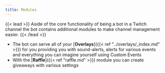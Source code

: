```yaml
---
title: Modules
---
```


{{< lead >}}
Aside of the core functionality of being a bot in a Twitch channel the bot contains additional modules to make channel management easier.
{{< /lead >}}

- The bot can serve all of your [**Overlays**]({{< ref "../overlays/_index.md" >}}) for you providing you with sound-alerts, alerts for various events and everything you can imagine yourself using Custom Events
- With the [**Raffle**]({{< ref "raffle.md" >}}) module you can create giveaways with various settings
